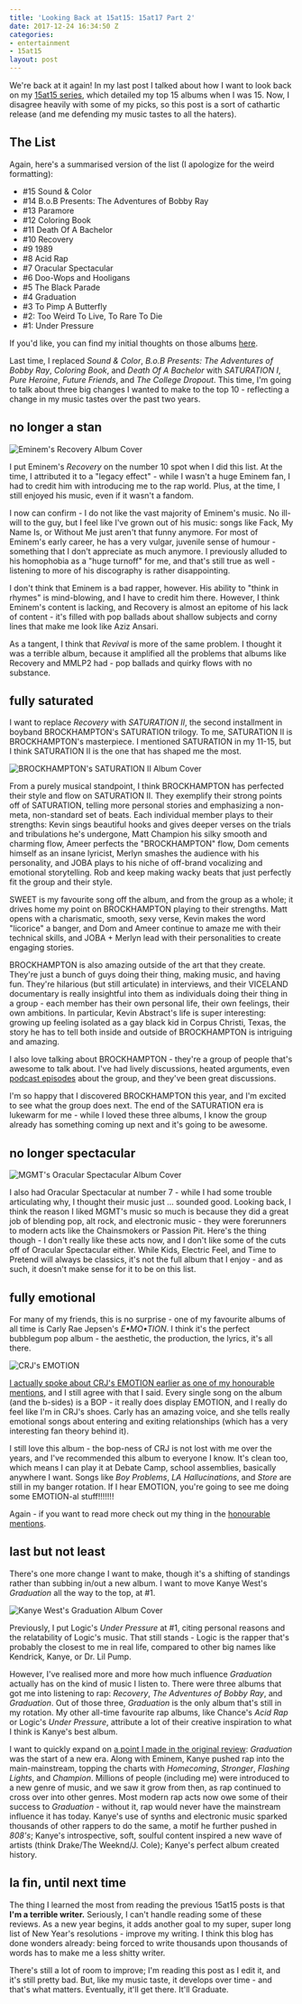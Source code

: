 ```yaml
---
title: 'Looking Back at 15at15: 15at17 Part 2'
date: 2017-12-24 16:34:50 Z
categories:
- entertainment
- 15at15
layout: post
---
```


We're back at it again! In my last post I talked about how I want to look back on my [15at15 series]({{site.baseurl}}/specials/15at15/), which detailed my top 15 albums when I was 15. Now, I disagree heavily with some of my picks, so this post is a sort of cathartic release (and me defending my music tastes to all the haters).

## The List

Again, here's a summarised version of the list (I apologize for the weird formatting):

* #15 Sound & Color
* #14 B.o.B Presents: The Adventures of Bobby Ray
* #13 Paramore
* #12 Coloring Book
* #11 Death Of A Bachelor
* #10 Recovery
* #9 1989
* #8 Acid Rap
* #7 Oracular Spectacular
* #6 Doo-Wops and Hooligans
* #5 The Black Parade
* #4 Graduation
* #3 To Pimp A Butterfly
* #2: Too Weird To Live, To Rare To Die
* #1: Under Pressure

If you'd like, you can find my initial thoughts on those albums [here]({{site.baseurl}}/specials/15at15/).

Last time, I replaced *Sound & Color*, *B.o.B Presents: The Adventures of Bobby Ray*, *Coloring Book*, and *Death Of A Bachelor* with *SATURATION I*, *Pure Heroine*, *Future Friends*, and *The College Dropout*. This time, I'm going to talk about three big changes I wanted to make to the top 10 - reflecting a change in my music tastes over the past two years.

## no longer a stan

![Eminem's Recovery Album Cover]({{site.baseurl}}/img/albums/recovery.jpg)

I put Eminem's *Recovery* on the number 10 spot when I did this list. At the time, I attributed it to a "legacy effect" - while I wasn't a huge Eminem fan, I had to credit him with introducing me to the rap world. Plus, at the time, I still enjoyed his music, even if it wasn't a fandom.

I now can confirm - I do not like the vast majority of Eminem's music. No ill-will to the guy, but I feel like I've grown out of his music: songs like Fack, My Name Is, or Without Me just aren't that funny anymore. For most of Eminem's early career, he has a very vulgar, juvenile sense of humour - something that I don't appreciate as much anymore. I previously alluded to his homophobia as a "huge turnoff" for me, and that's still true as well - listening to more of his discography is rather disappointing.

I don't think that Eminem is a bad rapper, however. His ability to "think in rhymes" is mind-blowing, and I have to credit him there. However, I think Eminem's content is lacking, and Recovery is almost an epitome of his lack of content - it's filled with pop ballads about shallow subjects and corny lines that make me look like Aziz Ansari.

As a tangent, I think that *Revival* is more of the same problem. I thought it was a terrible album, because it amplified all the problems that albums like Recovery and MMLP2 had - pop ballads and quirky flows with no substance.

## fully saturated

I want to replace *Recovery* with *SATURATION II*, the second installment in boyband BROCKHAMPTON's SATURATION trilogy. To me, SATURATION II is BROCKHAMPTON's masterpiece. I mentioned SATURATION in my 11-15, but I think SATURATION II is the one that has shaped me the most.

![BROCKHAMPTON's SATURATION II Album Cover]({{site.baseurl}}/img/albums/saturation-ii.jpg)

From a purely musical standpoint, I think BROCKHAMPTON has perfected their style and flow on SATURATION II. They exemplify their strong points off of SATURATION, telling more personal stories and emphasizing a non-meta, non-standard set of beats. Each individual member plays to their strengths: Kevin sings beautiful hooks and gives deeper verses on the trials and tribulations he's undergone, Matt Champion his silky smooth and charming flow, Ameer perfects the "BROCKHAMPTON" flow, Dom cements himself as an insane lyricist, Merlyn smashes the audience with his personality, and JOBA plays to his niche of off-brand vocalizing and emotional storytelling. Rob and keep making wacky beats that just perfectly fit the group and their style.

SWEET is my favourite song off the album, and from the group as a whole; it drives home my point on BROCKHAMPTON playing to their strengths. Matt opens with a charismatic, smooth, sexy verse, Kevin makes the word "licorice" a banger, and Dom and Ameer continue to amaze me with their technical skills, and JOBA + Merlyn lead with their personalities to create engaging stories.

BROCKHAMPTON is also amazing outside of the art that they create. They're just a bunch of guys doing their thing, making music, and having fun. They're hilarious (but still articulate) in interviews, and their VICELAND documentary is really insightful into them as individuals doing their thing in a group - each member has their own personal life, their own feelings, their own ambitions. In particular, Kevin Abstract's life is super interesting: growing up feeling isolated as a gay black kid in Corpus Christi, Texas, the story he has to tell both inside and outside of BROCKHAMPTON is intriguing and amazing.

I also love talking about BROCKHAMPTON - they're a group of people that's awesome to talk about. I've had lively discussions, heated arguments, even [podcast episodes](https://tbaw.ca/2017/12/03/tbaw-talks-episode-1-brockhampton/) about the group, and they've been great discussions.

I'm so happy that I discovered BROCKHAMPTON this year, and I'm excited to see what the group does next. The end of the SATURATION era is lukewarm for me - while I loved these three albums, I know the group already has something coming up next and it's going to be awesome.

## no longer spectacular

![MGMT's Oracular Spectacular Album Cover]({{site.baseurl}}/img/albums/oracular-spectacular.jpg)

I also had Oracular Spectacular at number 7 - while I had some trouble articulating why, I thought their music just ... sounded good. Looking back, I think the reason I liked MGMT's music so much is because they did a great job of blending pop, alt rock, and electronic music - they were forerunners to modern acts like the Chainsmokers or Passion Pit. Here's the thing though - I don't really like these acts now, and I don't like some of the cuts off of Oracular Spectacular either. While Kids, Electric Feel, and Time to Pretend will always be classics, it's not the full album that I enjoy - and as such, it doesn't make sense for it to be on this list.

## fully emotional

For many of my friends, this is no surprise - one of my favourite albums of all time is Carly Rae Jepsen's *E•MO•TION*. I think it's the perfect bubblegum pop album - the aesthetic, the production, the lyrics, it's all there.

![CRJ's EMOTION]({{site.baseurl}}/img/albums/emotion.jpg)

[I actually spoke about CRJ's EMOTION earlier as one of my honourable mentions]({{site.baseurl}}/15at15/2016/12/31/top-15-at-15-honourable-mentions.html), and I still agree with that I said. Every single song on the album (and the b-sides) is a BOP - it really does display EMOTION, and I really do feel like I'm in CRJ's shoes. Carly has an amazing voice, and she tells really emotional songs about entering and exiting relationships (which has a very interesting fan theory behind it).

I still love this album - the bop-ness of CRJ is not lost with me over the years, and I've recommended this album to everyone I know. It's clean too, which means I can play it at Debate Camp, school assemblies, basically anywhere I want. Songs like *Boy Problems*, *LA Hallucinations*, and *Store* are still in my banger rotation. If I hear EMOTION, you're going to see me doing some EMOTION-al stuff!!!!!!!

Again - if you want to read more check out my thing in the [honourable mentions]({{site.baseurl}}/15at15/2016/12/31/top-15-at-15-honourable-mentions.html).

## last but not least

There's one more change I want to make, though it's a shifting of standings rather than subbing in/out a new album. I want to move Kanye West's *Graduation* all the way to the top, at #1.

![Kanye West's Graduation Album Cover]({{site.baseurl}}/img/albums/graduation.jpg)

Previously, I put Logic's *Under Pressure* at #1, citing personal reasons and the relatability of Logic's music. That still stands - Logic is the rapper that's probably the closest to me in real life, compared to other big names like Kendrick, Kanye, or Dr. Lil Pump.

However, I've realised more and more how much influence *Graduation* actually has on the kind of music I listen to. There were three albums that got me into listening to rap: *Recovery*, *The Adventures of Bobby Ray*, and *Graduation*. Out of those three, *Graduation* is the only album that's still in my rotation. My other all-time favourite rap albums, like Chance's *Acid Rap* or Logic's *Under Pressure*, attribute a lot of their creative inspiration to what I think is Kanye's best album.

I want to quickly expand on [a point I made in the original review]({{site.baseurl}}/15at15/2016/11/15/top-15-at-15-part-twelve.html): *Graduation* was the start of a new era. Along with Eminem, Kanye pushed rap into the main-mainstream, topping the charts with *Homecoming*, *Stronger*, *Flashing Lights*, and *Champion*. Millions of people (including me) were introduced to a new genre of music, and we saw it grow from then, as rap continued to cross over into other genres. Most modern rap acts now owe some of their success to *Graduation* - without it, rap would never have the mainstream influence it has today. Kanye's use of synths and electronic music sparked thousands of other rappers to do the same, a motif he further pushed in *808's*; Kanye's introspective, soft, soulful content inspired a new wave of artists (think Drake/The Weeknd/J. Cole); Kanye's perfect album created history.

## la fin, until next time

The thing I learned the most from reading the previous 15at15 posts is that **I'm a terrible writer.** Seriously, I can't handle reading some of these reviews. As a new year begins, it adds another goal to my super, super long list of New Year's resolutions - improve my writing. I think this blog has done wonders already: being forced to write thousands upon thousands of words has to make me a less shitty writer.

There's still a lot of room to improve; I'm reading this post as I edit it, and it's still pretty bad. But, like my music taste, it develops over time - and that's what matters. Eventually, it'll get there. It'll Graduate.
